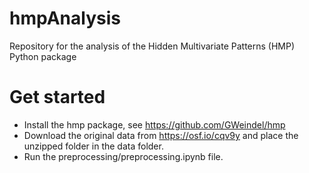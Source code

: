 # hmpAnalysis
Repository for the analysis of the Hidden Multivariate Patterns (HMP) Python package

# Get started
- Install the hmp package, see https://github.com/GWeindel/hmp
- Download the original data from https://osf.io/cqv9y and place the unzipped folder in the data folder.
- Run the preprocessing/preprocessing.ipynb file.